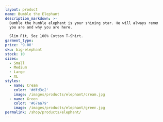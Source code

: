 ```yaml
---
layout: product
name: Bumble the Elephant
description_markdown: >-
  Bumble the humble elephant is your shining star. He will always remember who
  you are and why you are here.

  Slim Fit, 5oz 100% Cotton T-Shirt.
garment_type:
price: '9.00'
sku: big-elephant
stock: 10
sizes:
  - Small
  - Medium
  - Large
  - XL
styles:
  - name: Cream
    color: '#dfd3c2'
    image: /images/products/elephant/cream.jpg
  - name: Green
    color: '#67aa79'
    image: /images/products/elephant/green.jpg
permalink: /shop/products/elephant/
---
```

